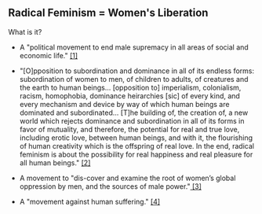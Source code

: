 ## Radical Feminism = Women's Liberation ##
What is it?

 - A "political movement to end male supremacy in all areas of social and economic life." [\[1\]](https://www.jstor.org/stable/466537?seq=1#page_scan_tab_contents)
 
 - "[O]pposition to subordination and dominance in all of its endless forms: subordination of women to men, of children to adults, of creatures and the earth to human beings... [opposition to] imperialism, colonialism, racism, homophobia, dominance heirarchies [sic] of every kind, and every mechanism and device by way of which human beings are dominated and subordinated... [T]he building of, the creation of, a new world which rejects dominance and subordination in all of its forms in favor of mutuality, and therefore, the potential for real and true love, including erotic love, between human beings, and with it, the flourishing of human creativity which is the offspring of real love. In the end, radical feminism is about the possibility for real happiness and real pleasure for all human beings." [\[2\]](https://womensspace.wordpress.com/2006/05/28/on-what-radical-feminism-is-and-isnt-2/)

 -  A movement to "dis-cover and examine the root of women’s global oppression by men, and the sources of male power."[ \[3\]](https://radicalhubarchives.wordpress.com/2012/07/17/radfem-101-a-radical-feminist-primer-part-one/)
 - A "movement against human suffering." [\[4\]](http://www.feministes-radicales.org/wp-content/uploads/2010/11/Andrea-DWORKIN-Letters-from-a-War-Zone-Writings-1988.pdf)

